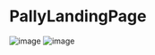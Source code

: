 # PallyLandingPage
![image](https://user-images.githubusercontent.com/64661378/185582905-4beecc5b-f365-47de-8314-dee424c4f7b3.png)
![image](https://user-images.githubusercontent.com/64661378/185585406-4907279e-65f6-4d0c-87cd-ae38790d15d1.png)
